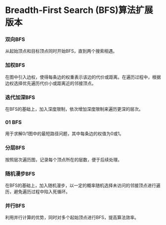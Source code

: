 #   Breadth-First Search (BFS)算法扩展版本
### 双向BFS
从起始顶点和目标顶点同时开始BFS，直到两个搜索相遇。

### 加权BFS
在图中引入边权，使得每条边的权重表示该边的代价或距离。在遍历过程中，根据边权选择优先遍历代价小或距离近的邻接顶点。

### 迭代加深BFS
在BFS的基础上，加入深度限制，依次增加深度限制来遍历更深的层次。

### 01 BFS
用于求解0/1图中的最短路径问题，其中每条边的权值为0或1。

### 分层BFS
按照层次遍历图，记录每个顶点所在的层数，便于后续处理。

### 随机漫步BFS
在BFS的基础上，加入随机漫步，以一定的概率随机选择未访问的邻接顶点进行遍历，避免遍历过程中陷入死循环。

### 并行BFS
利用并行计算的优势，同时对多个起始顶点进行BFS，提高算法效率。